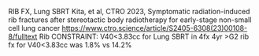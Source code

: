 

RIB FX, Lung SBRT
Kita, et al, CTRO 2023, Symptomatic radiation-induced rib fractures after stereotactic body radiotherapy for early-stage non-small cell lung cancer
https://www.ctro.science/article/S2405-6308(23)00108-8/fulltext
Rib CONSTRAINT: V40<3.83cc for Lung SBRT in 4fx
4yr >G2 rib fx for V40<3.83cc was 1.8% vs 14.2%
